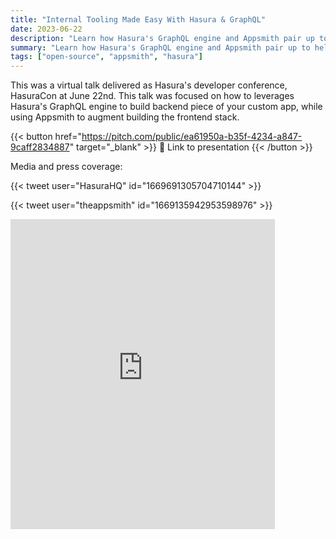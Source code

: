 ```yaml
---
title: "Internal Tooling Made Easy With Hasura & GraphQL"
date: 2023-06-22
description: "Learn how Hasura's GraphQL engine and Appsmith pair up to help you build powerful apps"
summary: "Learn how Hasura's GraphQL engine and Appsmith pair up to help you build powerful apps"
tags: ["open-source", "appsmith", "hasura"]
---
```


This was a virtual talk delivered as Hasura's developer conference, HasuraCon at
June 22nd. This talk was focused on how to leverages Hasura's GraphQL engine to
build backend piece of your custom app, while using Appsmith to augment building
the frontend stack.

{{< button href="https://pitch.com/public/ea61950a-b35f-4234-a847-9caff2834887" target="_blank" >}}
🔗 Link to presentation
{{< /button >}}

Media and press coverage:

{{< tweet user="HasuraHQ" id="1669691305704710144" >}}

{{< tweet user="theappsmith" id="1669135942953598976" >}}

<iframe src="https://www.linkedin.com/embed/feed/update/urn:li:share:7072647348471902208" allowfullscreen="" title="Embedded post" width="84%" height="496" frameborder="0"></iframe>

